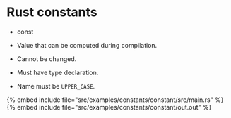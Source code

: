 # Rust constants


* const

* Value that can be computed during compilation.
* Cannot be changed.
* Must have type declaration.
* Name must be `UPPER_CASE`.

{% embed include file="src/examples/constants/constant/src/main.rs" %}
{% embed include file="src/examples/constants/constant/out.out" %}



